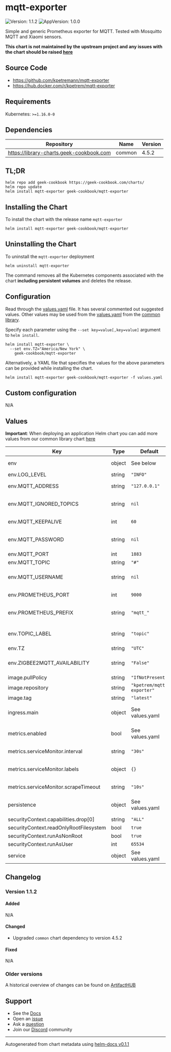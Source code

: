 # mqtt-exporter

![Version: 1.1.2](https://img.shields.io/badge/Version-1.1.2-informational?style=flat-square) ![AppVersion: 1.0.0](https://img.shields.io/badge/AppVersion-1.0.0-informational?style=flat-square)

Simple and generic Prometheus exporter for MQTT. Tested with Mosquitto MQTT and Xiaomi sensors.

**This chart is not maintained by the upstream project and any issues with the chart should be raised [here](https://github.com/geek-cookbook/charts/issues/new/choose)**

## Source Code

* <https://github.com/kpetremann/mqtt-exporter>
* <https://hub.docker.com/r/kpetrem/mqtt-exporter>

## Requirements

Kubernetes: `>=1.16.0-0`

## Dependencies

| Repository | Name | Version |
|------------|------|---------|
| https://library-charts.geek-cookbook.com | common | 4.5.2 |

## TL;DR

```console
helm repo add geek-cookbook https://geek-cookbook.com/charts/
helm repo update
helm install mqtt-exporter geek-cookbook/mqtt-exporter
```

## Installing the Chart

To install the chart with the release name `mqtt-exporter`

```console
helm install mqtt-exporter geek-cookbook/mqtt-exporter
```

## Uninstalling the Chart

To uninstall the `mqtt-exporter` deployment

```console
helm uninstall mqtt-exporter
```

The command removes all the Kubernetes components associated with the chart **including persistent volumes** and deletes the release.

## Configuration

Read through the [values.yaml](./values.yaml) file. It has several commented out suggested values.
Other values may be used from the [values.yaml](https://github.com/geek-cookbook/library-charts/tree/main/charts/stable/common/values.yaml) from the [common library](https://github.com/geek-cookbook/library-charts/tree/main/charts/stable/common).

Specify each parameter using the `--set key=value[,key=value]` argument to `helm install`.

```console
helm install mqtt-exporter \
  --set env.TZ="America/New York" \
    geek-cookbook/mqtt-exporter
```

Alternatively, a YAML file that specifies the values for the above parameters can be provided while installing the chart.

```console
helm install mqtt-exporter geek-cookbook/mqtt-exporter -f values.yaml
```

## Custom configuration

N/A

## Values

**Important**: When deploying an application Helm chart you can add more values from our common library chart [here](https://github.com/geek-cookbook/library-charts/tree/main/charts/stable/common)

| Key | Type | Default | Description |
|-----|------|---------|-------------|
| env | object | See below | environment variables. See [image docs](https://developer.us-1.veritone.com/machinebox/overview) for more details. |
| env.LOG_LEVEL | string | `"INFO"` | Logging level |
| env.MQTT_ADDRESS | string | `"127.0.0.1"` | IP or hostname of MQTT broker |
| env.MQTT_IGNORED_TOPICS | string | `nil` | Comma-separated lists of topics to ignore. Accepts wildcards. |
| env.MQTT_KEEPALIVE | int | `60` | Keep alive interval to maintain connection with MQTT broker |
| env.MQTT_PASSWORD | string | `nil` | Password which should be used to authenticate against the MQTT broker |
| env.MQTT_PORT | int | `1883` | TCP port of MQTT broker |
| env.MQTT_TOPIC | string | `"#"` | Topic path to subscribe to |
| env.MQTT_USERNAME | string | `nil` | Username which should be used to authenticate against the MQTT broker |
| env.PROMETHEUS_PORT | int | `9000` | HTTP server PORT to expose Prometheus metrics |
| env.PROMETHEUS_PREFIX | string | `"mqtt_"` | Prefix added to the metric name, example: mqtt_temperature |
| env.TOPIC_LABEL | string | `"topic"` | Define the Prometheus label for the topic, example temperature{topic="device1"} |
| env.TZ | string | `"UTC"` | Set the container timezone |
| env.ZIGBEE2MQTT_AVAILABILITY | string | `"False"` | Normalize sensor name for device availability metric added by Zigbee2MQTT |
| image.pullPolicy | string | `"IfNotPresent"` | image pull policy |
| image.repository | string | `"kpetrem/mqtt-exporter"` | image repository |
| image.tag | string | `"latest"` | image tag |
| ingress.main | object | See values.yaml | Enable and configure ingress settings for the chart under this key. |
| metrics.enabled | bool | See values.yaml | Enable and configure a Prometheus serviceMonitor for the chart under this key. |
| metrics.serviceMonitor.interval | string | `"30s"` | Interval at which Prometheus should scrape metrics |
| metrics.serviceMonitor.labels | object | `{}` | Additional labels for the Kubernetes `ServiceMonitor` object |
| metrics.serviceMonitor.scrapeTimeout | string | `"10s"` | Timeout after which the scrape is ended |
| persistence | object | See values.yaml | Configure persistence settings for the chart under this key. |
| securityContext.capabilities.drop[0] | string | `"ALL"` |  |
| securityContext.readOnlyRootFilesystem | bool | `true` |  |
| securityContext.runAsNonRoot | bool | `true` |  |
| securityContext.runAsUser | int | `65534` |  |
| service | object | See values.yaml | Configures service settings for the chart. |

## Changelog

### Version 1.1.2

#### Added

N/A

#### Changed

* Upgraded `common` chart dependency to version 4.5.2

#### Fixed

N/A

### Older versions

A historical overview of changes can be found on [ArtifactHUB](https://artifacthub.io/packages/helm/geek-cookbook/mqtt-exporter?modal=changelog)

## Support

- See the [Docs](https://docs.geek-cookbook.com/our-helm-charts/getting-started/)
- Open an [issue](https://github.com/geek-cookbook/charts/issues/new/choose)
- Ask a [question](https://github.com/geek-cookbook/organization/discussions)
- Join our [Discord](http://chat.funkypenguin.co.nz) community

----------------------------------------------
Autogenerated from chart metadata using [helm-docs v0.1.1](https://github.com/geek-cookbook/helm-docs/releases/v0.1.1)
